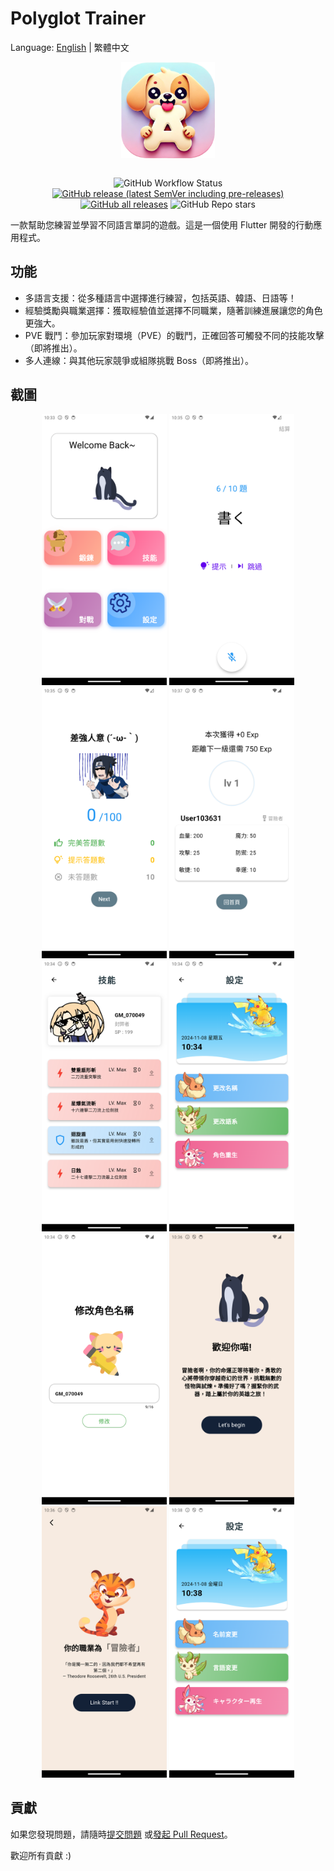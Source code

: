 # Polyglot Trainer

Language: [English](README.md) | 繁體中文

<div align=center>
<img src="./assets/image/app_icon.png" width = "150" alt="" align=center />
<br><br>

![GitHub Workflow Status](https://img.shields.io/github/actions/workflow/status/ChenJyunKai/Polyglot-Trainer/main.yml?color=%238BC34A&style=for-the-badge)
[![GitHub release (latest SemVer including pre-releases)](https://img.shields.io/github/v/release/ChenJyunKai/Polyglot-Trainer?include_prereleases&style=for-the-badge)](https://github.com/ChenJyunKai/Polyglot-Trainer/releases)
[![GitHub all releases](https://img.shields.io/github/downloads/ChenJyunKai/Polyglot-Trainer/total?color=%234CAF50&style=for-the-badge)](https://github.com/ChenJyunKai/Polyglot-Trainer/releases)
![GitHub Repo stars](https://img.shields.io/github/stars/ChenJyunKai/Polyglot-Trainer?color=%23FFC107&style=for-the-badge)

</div>

一款幫助您練習並學習不同語言單詞的遊戲。這是一個使用 Flutter 開發的行動應用程式。

## 功能

- 多語言支援：從多種語言中選擇進行練習，包括英語、韓語、日語等！
- 經驗獎勵與職業選擇：獲取經驗值並選擇不同職業，隨著訓練進展讓您的角色更強大。
- PVE 戰鬥：參加玩家對環境（PVE）的戰鬥，正確回答可觸發不同的技能攻擊（即將推出）。
- 多人連線：與其他玩家競爭或組隊挑戰 Boss（即將推出）。

## 截圖

<div align=center>
<img src="assets/screenshot/home_page.png" width = "200" />
<img src="assets/screenshot/train_page.png" width = "200"  />
<img src="assets/screenshot/settlement_page.png" width = "200"  />
<img src="assets/screenshot/upgrade_page.png" width = "200" />
<img src="assets/screenshot/skill_page.png" width = "200" />
<img src="assets/screenshot/settings_page.png" width = "200" />
<img src="assets/screenshot/rename_page.png" width = "200" />
<img src="assets/screenshot/welcome_page.png" width = "200" />
<img src="assets/screenshot/generate_page.png" width = "200" />
<img src="assets/screenshot/settings_page_jp.png" width = "200" />
</div>

## 貢獻

如果您發現問題，請隨時[提交問題](https://github.com/ChenJyunKai/Polyglot-Trainer/issues/new)
或[發起 Pull Request](https://github.com/ChenJyunKai/Polyglot-Trainer/pulls)。

歡迎所有貢獻 :)
